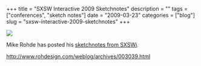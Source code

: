 +++
title = "SXSW Interactive 2009 Sketchnotes"
description = ""
tags = ["conferences", "sketch notes"]
date = "2009-03-23"
categories = ["blog"]
slug = "sxsw-interactive-2009-sketchnotes"
+++



  <div class="notebook-screenshot"><a href="http://www.rohdesign.com/weblog/archives/003039.html"><img src="//media.konigi.com/bluga/wt49c7d53fcf99f.jpg"/></a></div><p>Mike Rohde has posted his <a href="http://www.rohdesign.com/weblog/archives/003039.html">sketchnotes from SXSWi</a>.</p>
    
  <a href="http://www.rohdesign.com/weblog/archives/003039.html">http://www.rohdesign.com/weblog/archives/003039.html</a>
